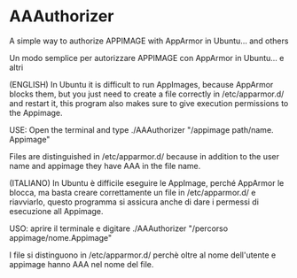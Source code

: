 # AAAuthorizer
A simple way to authorize APPIMAGE with AppArmor in Ubuntu... and others

Un modo semplice per autorizzare APPIMAGE con AppArmor in Ubuntu... e altri

(ENGLISH)
In Ubuntu it is difficult to run AppImages, because AppArmor blocks them, but you just need to create a file correctly in /etc/apparmor.d/ and restart it, this program also makes sure to give execution permissions to the Appimage.

USE: Open the terminal and type ./AAAuthorizer "/appimage path/name. Appimage"

Files are distinguished in /etc/apparmor.d/ because in addition to the user name and appimage they have AAA in the file name.

(ITALIANO)
In Ubuntu è difficile eseguire le AppImage, perché AppArmor le blocca, ma basta creare correttamente un file in /etc/apparmor.d/ e  riavviarlo, questo programma si assicura anche di dare i permessi di esecuzione all Appimage. 

USO: aprire il terminale e digitare ./AAAuthorizer "/percorso appimage/nome.Appimage"

I file si distinguono in /etc/apparmor.d/ perchè oltre al nome dell'utente e appimage hanno AAA nel nome del file.
